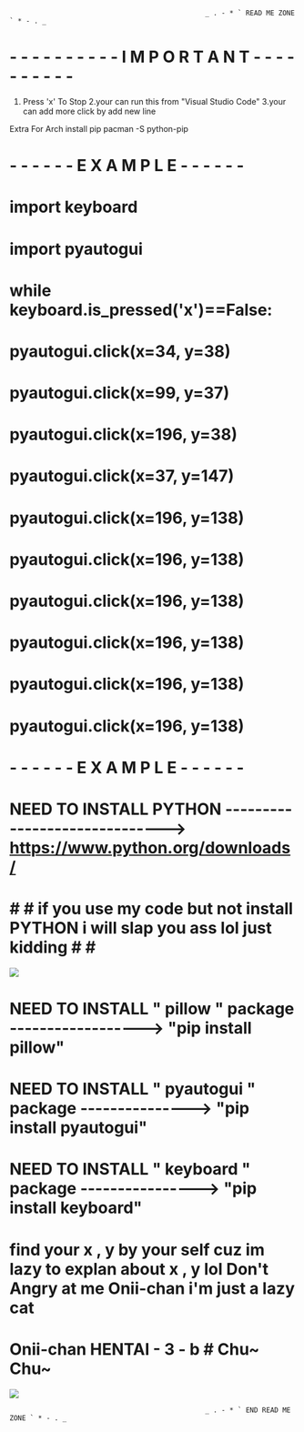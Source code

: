                                                     _ . - * ` READ ME ZONE ` * - . _
               
# - - - - - - - - - - I M P O R T A N T - - - - - - - - - - 
1. Press 'x' To Stop
2.your can run this from "Visual Studio Code"
3.your can add more click by add new line 

Extra
For Arch install pip
pacman -S python-pip

# - - - - - - E X A M P L E - - - - - - 


# import keyboard
# import pyautogui
# while keyboard.is_pressed('x')==False:
#    pyautogui.click(x=34, y=38)
#    pyautogui.click(x=99, y=37)
#    pyautogui.click(x=196, y=38)
#    pyautogui.click(x=37, y=147)
#    pyautogui.click(x=196, y=138)
#    pyautogui.click(x=196, y=138)
#    pyautogui.click(x=196, y=138)
#    pyautogui.click(x=196, y=138)
#    pyautogui.click(x=196, y=138)
#    pyautogui.click(x=196, y=138)
    
# - - - - - - E X A M P L E - - - - - -

# NEED TO INSTALL PYTHON ------------------------------> https://www.python.org/downloads/

# # # if you use  my code but not install PYTHON i will slap you ass lol just kidding # # #
![](https://media.tenor.com/b_4ERajyrPEAAAAC/slap-butts-anime.gif)

# NEED TO INSTALL " pillow " package ------------------>  "pip install pillow"
# NEED TO INSTALL " pyautogui " package --------------->  "pip install pyautogui"
# NEED TO INSTALL " keyboard " package ---------------->  "pip install keyboard"

# find your x , y by your self cuz im lazy to explan about x , y lol  Don't Angry at me Onii-chan i'm just a lazy cat


# Onii-chan HENTAI - 3 - b # Chu~ Chu~
![](https://i.pinimg.com/originals/85/9e/45/859e45f9ce5db1f307f874c14595d5f6.gif)
                  
                                                    _ . - * ` END READ ME ZONE ` * - . _
    
